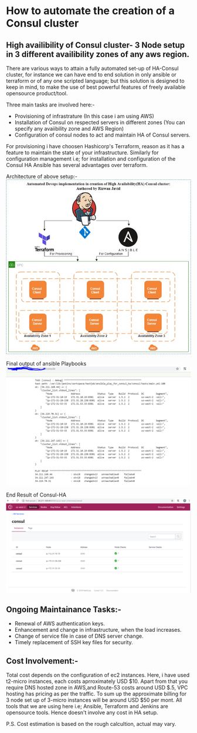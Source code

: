 # How to automate the creation of a Consul cluster
## High availibility of Consul cluster- 3 Node setup in 3 different availibility zones of any aws region. 

 There are various ways to attain a fully automated set-up of HA-Consul cluster, for instance we can have end to end solution in only  ansible or terraform or of any one scripted language; but this solution is designed to keep in mind, to make the use of best powerful features of  freely available opensource product/tool.
 
 Three main tasks are involved here:-
   -  Provisioning of infrastrature (In this case i am using AWS)
   -  Installation of Consul on respected servers in different zones (You can specify any avaiibility zone and AWS Region)
   -  Configuration of consul nodes to act and maintain HA of Consul servers.
   
For provisioning i have choosen Hashicorp's Terraform, reason as it has a feature to maintain the state of your infrastructure. Similarly for configuration management i.e; for installation and configuration  of the Consul HA Ansible has several advantages over terraform.

 Architecture of above setup:-
                                         ![Image](https://github.com/DevopsRizwan/consul-cluster/blob/master/consul.jpg)

 Final output of ansible Playbooks                  
                  ![Image](https://github.com/DevopsRizwan/consul-cluster/blob/master/ansible-output.PNG)


 End Result of Consul-HA
                  ![Image](https://github.com/DevopsRizwan/consul-cluster/blob/master/consul-ha.PNG)


## Ongoing Maintainance Tasks:-

- Renewal of AWS authentication keys.
- Enhancement  and change in infrastructure, when the load increases.
- Change of service file in case of DNS server change.
- Timely replacement of SSH key files for security.

## Cost Involvement:-

Total cost depends on the configuration of ec2 instances. Here, i have used t2-micro instances, each costs aprroximately USD $10. Apart from that you require DNS hosted zone in AWS,and Route-53 costs around USD $.5, VPC hosting has pricing as per the traffic. To sum up the approximate billing for 3 node set up of 3-micro instances will be around USD $50 per mont. 
All tools that we are using here i.e; Ansible, Terraform and Jenkins are opensource tools. Hence doesn't involve any cost in HA setup.

P.S. Cost estimation is based on the rough calcultion, actual may vary.
